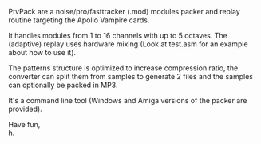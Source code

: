 PtvPack are a noise/pro/fasttracker (.mod) modules packer
and replay routine targeting the Apollo Vampire cards.

It handles modules from 1 to 16 channels with up to 5 octaves.
The (adaptive) replay uses hardware mixing
(Look at test.asm for an example about how to use it).

The patterns structure is optimized to increase compression ratio,
the converter can split them from samples to generate 2 files
and the samples can optionally be packed in MP3.

It's a command line tool (Windows and Amiga versions of the packer are provided).

Have fun,<br>
h.
